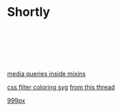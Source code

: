 # Shortly



<br><br><br><br><br>

[media queries inside mixins](https://itnext.io/writing-media-queries-with-sass-mixins-3ea591ea3ea4)

[css filter coloring svg](https://codepen.io/sosuke/pen/Pjoqqp)
[from this thread](https://stackoverflow.com/a/53336754/12731017)

[999px](https://stackoverflow.com/questions/29966499/border-radius-in-percentage-and-pixels-px-or-em)